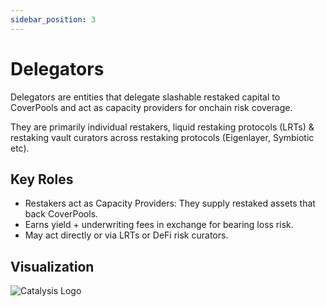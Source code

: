 ```yaml
---
sidebar_position: 3
---
```


# Delegators

Delegators are entities that delegate slashable restaked capital to CoverPools and act as capacity providers for onchain risk coverage.

They are primarily individual restakers, liquid restaking protocols (LRTs) & restaking vault curators across restaking protocols (Eigenlayer, Symbiotic etc).

## Key Roles

- Restakers act as Capacity Providers: They supply restaked assets that back CoverPools.
- Earns yield + underwriting fees in exchange for bearing loss risk.
- May act directly or via LRTs or DeFi risk curators.

## Visualization

![Catalysis Logo](/img/stakeholders-delegators.svg)
